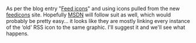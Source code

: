 As per the blog entry "[Feed icons](http://blogs.msdn.com/justsean/archive/2005/12/30/508181.aspx "Microsoft WebBlogs")" and using icons pulled from the new [feedicons](http://www.feedicons.com) site. Hopefully [MSDN](http://msdn.microsoft.com) will follow suit as well, which would probably be pretty easy... it looks like they are mostly linking every instance of the &#8216;old' RSS icon to the same graphic. I'll suggest it and we'll see what happens.